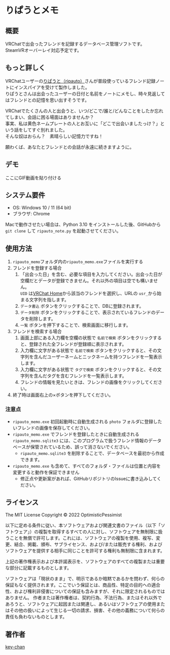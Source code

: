 りぱうとメモ
====

## 概要
VRChatで出会ったフレンドを記録するデータベース管理ソフトです。  
SteamVRオーバーレイ対応予定です。

## もっと詳しく
VRChatユーザーの[りぱうと（ripauto）](https://vrchat.com/home/user/usr_990e1d41-3fdb-49ae-a3a0-16b145cb7c02)さんが普段使っているフレンド記録ノートにインスパイアを受けて製作しました。  
りぱうとさんは出会ったユーザーの日付と名前をノートにメモし、時々見返してはフレンドとの記憶を思い出すそうです。  

VRChatでたくさんの人と出会うと、いつ/どこで/誰と/どんなことをしたか忘れてしまい、会話に困る場面はありませんか？  
事実、私は黄色ネームプレートの人とお互いに「どこで出会いましたっけ？」という話をしてすぐ別れました。  
そんな奴はおらん？　素晴らしい記憶力ですね！

願わくば、あなたとフレンドとの会話が永遠に続きますように。

## デモ
ここにGIF動画を貼り付ける

## システム要件
- OS: Windows 10 / 11 (64 bit)
- ブラウザ: Chrome

Macで動作させたい場合は、Python 3.10 をインストールした後、GitHubから `git clone` して `ripauto_note.py` を起動させてください。

## 使用方法
1. `ripauto_memo`フォルダ内の`ripauto_memo.exe`ファイルを実行する
2. フレンドを登録する場合
   1. 「出会った日」を含む、必要な項目を入力してください。出会った日が空欄だとデータが登録できません。それ以外の項目は空でも構いません。  
       `UID` は[VRChat Home](https://vrchat.com/home/)から該当のフレンドを選択し、URLの `usr_`から始まる文字列を指します。
   2. `データ書込` ボタンをクリックすることで、DBに登録されます。
   3. `データ削除` ボタンをクリックすることで、表示されているフレンドのデータを削除します。
   4. `一覧` ボタンを押下することで、検索画面に移行します。
3. フレンドを検索する場合
   1. 画面上部にある入力欄を空欄の状態で `名前で検索` ボタンをクリックすると、登録された全フレンドが登録順に表示されます。
   2. 入力欄に文字がある状態で `名前で検索` ボタンをクリックすると、その文字列を含んだユーザーネームとニックネームを持つフレンドを一覧表示します。
   3. 入力欄に文字がある状態で `タグで検索` ボタンをクリックすると、その文字列を含んだタグを含むフレンドを一覧表示します。
   4. フレンドの情報を見たいときは、フレンドの画像をクリックしてください。
4. 終了時は画面右上の×ボタンを押下してください。

### 注意点
- `ripauto_memo.exe` 初回起動時に自動生成される `photo` フォルダに登録したいフレンドの画像を保存してください。
- `ripauto_memo.exe` でフレンドを登録したときに自動生成される `ripauto_memo.sqlite3` には、このプログラムで扱うフレンド情報のデータベースが保管されているため、誤って消さないでください。
  - `ripauto_memo.sqlite3` を削除することで、データベースを最初から作成できます。
- `ripauto_memo.exe` も含めて、すべてのフォルダ・ファイルは位置と内容を変更すると動作を保証できません
  - 修正点や更新案があれば、GitHubリポジトリのIssueに書き込みしてください。


## ライセンス
The MIT License
Copyright © 2022 OptimisticPessimist

以下に定める条件に従い、本ソフトウェアおよび関連文書のファイル（以下「ソフトウェア」）の複製を取得するすべての人に対し、ソフトウェアを無制限に扱うことを無償で許可します。これには、ソフトウェアの複製を使用、複写、変更、結合、掲載、頒布、サブライセンス、および/または販売する権利、およびソフトウェアを提供する相手に同じことを許可する権利も無制限に含まれます。

上記の著作権表示および本許諾表示を、ソフトウェアのすべての複製または重要な部分に記載するものとします。

ソフトウェアは「現状のまま」で、明示であるか暗黙であるかを問わず、何らの保証もなく提供されます。ここでいう保証とは、商品性、特定の目的への適合性、および権利非侵害についての保証も含みますが、それに限定されるものではありません。 作者または著作権者は、契約行為、不法行為、またはそれ以外であろうと、ソフトウェアに起因または関連し、あるいはソフトウェアの使用またはその他の扱いによって生じる一切の請求、損害、その他の義務について何らの責任も負わないものとします。

## 著作者
[key-chan](https://twitter.com/HilariPessimist)
